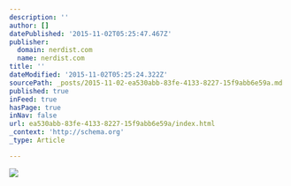 ```yaml
---
description: ''
author: []
datePublished: '2015-11-02T05:25:47.467Z'
publisher:
  domain: nerdist.com
  name: nerdist.com
title: ''
dateModified: '2015-11-02T05:25:24.322Z'
sourcePath: _posts/2015-11-02-ea530abb-83fe-4133-8227-15f9abb6e59a.md
published: true
inFeed: true
hasPage: true
inNav: false
url: ea530abb-83fe-4133-8227-15f9abb6e59a/index.html
_context: 'http://schema.org'
_type: Article

---
```

![](http://nerdist.com/wp-content/uploads/2015/11/Screen-Shot-2015-11-01-at-3.29.58-PM-970x545.png)